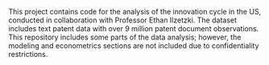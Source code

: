This project contains code for the analysis of the innovation cycle in the US, conducted in collaboration with Professor Ethan Ilzetzki. The dataset includes text patent data with over 9 million patent document observations. This repository includes some parts of the data analysis; however, the modeling and econometrics sections are not included due to confidentiality restrictions.

